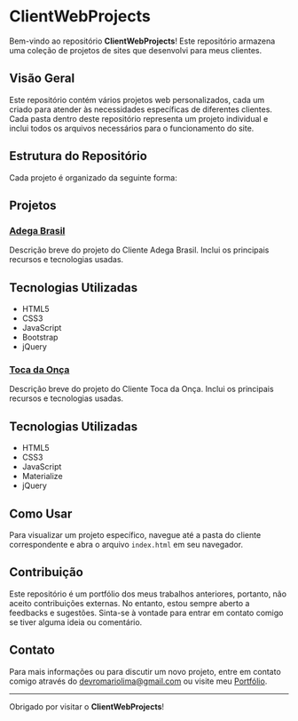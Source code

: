 # ClientWebProjects

Bem-vindo ao repositório **ClientWebProjects**! Este repositório armazena uma coleção de projetos de sites que desenvolvi para meus clientes.

## Visão Geral

Este repositório contém vários projetos web personalizados, cada um criado para atender às necessidades específicas de diferentes clientes. Cada pasta dentro deste repositório representa um projeto individual e inclui todos os arquivos necessários para o funcionamento do site.

## Estrutura do Repositório

Cada projeto é organizado da seguinte forma:



## Projetos

### [Adega Brasil](https://github.com/Romariolima99/ClientWebProjects/tree/main/adega%20brasil)
Descrição breve do projeto do Cliente Adega Brasil. Inclui os principais recursos e tecnologias usadas.

## Tecnologias Utilizadas

- HTML5
- CSS3
- JavaScript
- Bootstrap
- jQuery

### [Toca da Onça](https://github.com/Romariolima99/ClientWebProjects/tree/main/Toca%20da%20on%C3%A7a)
Descrição breve do projeto do Cliente Toca da Onça. Inclui os principais recursos e tecnologias usadas.

## Tecnologias Utilizadas

- HTML5
- CSS3
- JavaScript
- Materialize
- jQuery

## Como Usar

Para visualizar um projeto específico, navegue até a pasta do cliente correspondente e abra o arquivo `index.html` em seu navegador.

## Contribuição

Este repositório é um portfólio dos meus trabalhos anteriores, portanto, não aceito contribuições externas. No entanto, estou sempre aberto a feedbacks e sugestões. Sinta-se à vontade para entrar em contato comigo se tiver alguma ideia ou comentário.

## Contato

Para mais informações ou para discutir um novo projeto, entre em contato comigo através do devromariolima@gmail.com ou visite meu [Portfólio](https://portfolio-romario-lima.vercel.app/).

---

Obrigado por visitar o **ClientWebProjects**!
